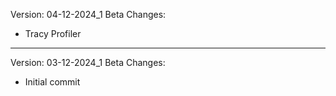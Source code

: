 Version: 04-12-2024_1 Beta 
Changes:
- Tracy Profiler 

---------------------------

Version: 03-12-2024_1 Beta 
Changes:
- Initial commit

